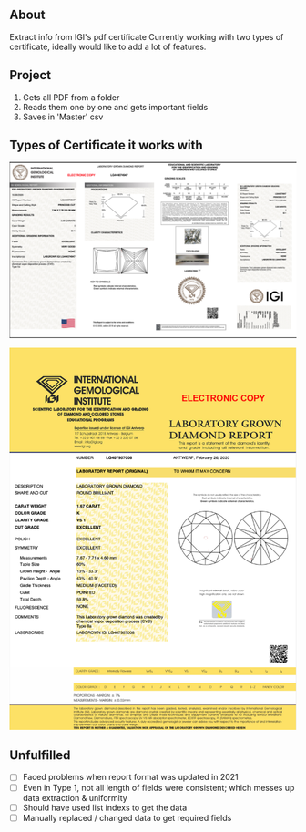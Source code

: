 ## About
Extract info from IGI's pdf certificate
Currently working with two types of certificate, ideally would like to add a lot of features.

## Project
1. Gets all PDF from a folder
2. Reads them one by one and gets important fields
3. Saves in 'Master' csv


## Types of Certificate it works with
![Report: Type 1](resources/example_cert1.png)

![Report: Type 2](resources/example_cert2.png)


## Unfulfilled 
- [ ] Faced problems when report format was updated in 2021
- [ ] Even in Type 1, not all length of fields were consistent; which messes up data extraction & uniformity
- [ ] Should have used list indexs to get the data
- [ ] Manually replaced / changed data to get required fields